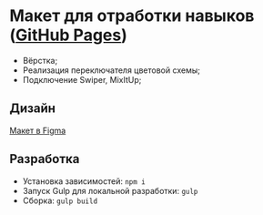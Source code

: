 # Макет для отработки навыков ([GitHub Pages](https://dskyworks.github.io/digiency-landing-page/dist/))
- Вёрстка;
- Реализация переключателя цветовой схемы;
- Подключение Swiper, MixItUp;
## Дизайн
[Макет в Figma](https://www.figma.com/community/file/970738774884202091/Multipurpose-Landing-Page%2C-Website-Template)
## Разработка 
- Установка зависимостей: `npm i`
- Запуск Gulp для локальной разработки: `gulp`
- Сборка: `gulp build`
